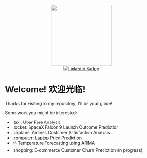 

<div align="center">
  <img src="https://media.giphy.com/media/vzO0Vc8b2VBLi/giphy.gif" width="200"/>
</div>
<div id="badges" align="center">
  <a href="https://www.linkedin.com/in/juenyuh-lim/">
    <img src="https://img.shields.io/badge/LinkedIn-blue?style=for-the-badge&logo=linkedin&logoColor=white" alt="LinkedIn Badge"/>
  </a>
</div>

# Welcome! 欢迎光临!
Thanks for visiting to my repository, I'll be your guide!

Some work you might be interested:

<div align="left">
  <ul>
    <li>:taxi: Uber Fare Analysis</li>
    <li>:rocket: SpaceX Falcon 9 Launch Outcome Prediction</li>
    <li>:airplane: Airlines Customer Satisfaction Analysis</li>
    <li>:computer: Laptop Price Prediction </li>
    <li>⛅ Temperature Forecasting using ARIMA </li>
    <li>:shopping: E-commerce Customer Churn Prediction (in progress) </li>
  </ul>
</div>
